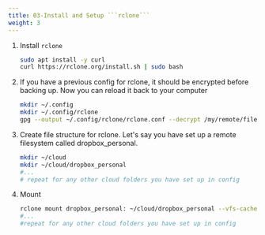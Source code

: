 ```yaml
---
title: 03-Install and Setup ```rclone```
weight: 3
---
```


1. Install ```rclone```

    ```bash
    sudo apt install -y curl
    curl https://rclone.org/install.sh | sudo bash
    ```

1. If you have a previous config for rclone, it should be encrypted before backing up.  Now you can reload it back to your computer

    ```bash
    mkdir ~/.config
    mkdir ~/.config/rclone
    gpg --output ~/.config/rclone/rclone.conf --decrypt /my/remote/filesystem/backup_settings/rclone.conf.pgp
    ```
    
    
1. Create file structure for rclone.  Let's say you have set up a remote filesystem called dropbox_personal.  

    ```bash
    mkdir ~/cloud
    mkdir ~/cloud/dropbox_personal
    #... 
    # repeat for any other cloud folders you have set up in config
    ```

1. Mount

    ```bash
    rclone mount dropbox_personal: ~/cloud/dropbox_personal --vfs-cache-mode full &
    #... 
    #repeat for any other cloud folders you have set up in config
    ```
